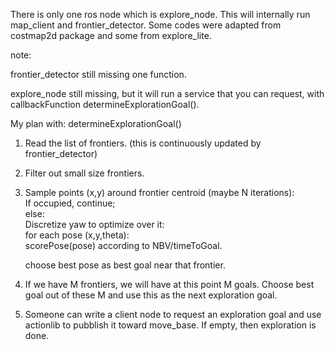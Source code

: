 


There is only one ros node which is explore_node.  This will internally run map_client and frontier_detector.
Some codes were adapted from costmap2d package and some from explore_lite.

note:

frontier_detector still missing one function.

explore_node still missing, but it will run a service that you can request, with callbackFunction determineExplorationGoal().   


My plan with: determineExplorationGoal()

1. Read the list of frontiers. (this is continuously updated by frontier_detector)
2. Filter out small size frontiers.
3. Sample points (x,y) around frontier centroid (maybe N iterations): \
   If occupied, continue; \
   else:\
        Discretize yaw to optimize over it:\
        for each pose (x,y,theta):\
            scorePose(pose) according to NBV/timeToGoal.

    choose best pose as best goal near that frontier.

4.  If we have M frontiers, we will have at this point M goals.   Choose best goal out of these M and use this as the next exploration goal.


5.  Someone can write a client node to request an exploration goal and use actionlib to pubblish it toward move_base.  If empty, then exploration is done.  
